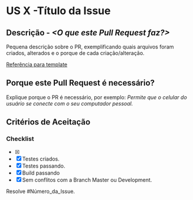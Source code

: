 # US X -Título da Issue

## Descrição - _<O que este Pull Request faz?>_
Pequena descrição sobre o PR, exemplificando quais arquivos foram criados, alterados e o porque de cada criação/alteração.

[Referência para template](#)

## Porque este Pull Request é necessário?
Explique porque o PR é necessário, por exemplo:
_Permite que o celular do usuário se conecte com o seu computador pessoal._

## Critérios de Aceitação
### Checklist

- [x]
- [x] Testes criados.
- [x] Testes passando.
- [x] Build passando
- [x] Sem conflitos com a Branch Master ou Development.

Resolve #Número_da_Issue.
